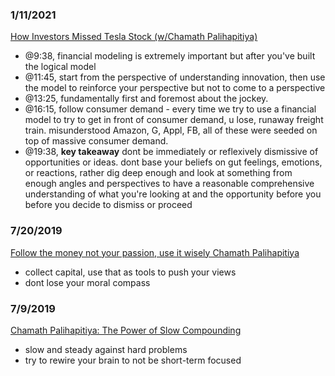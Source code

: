


### 1/11/2021
[How Investors Missed Tesla Stock (w/Chamath Palihapitiya)](https://www.youtube.com/watch?v=DMeFZOkceOo)
- @9:38, financial modeling is extremely important but after you've built the logical model
- @11:45, start from the perspective of understanding innovation, then use the model to reinforce your perspective but not to come to a perspective
- @13:25, fundamentally first and foremost about the jockey.
- @16:15, follow consumer demand - every time we try to use a financial model to try to get in front of consumer demand, u lose, runaway freight train. misunderstood Amazon, G, Appl, FB, all of these were seeded on top of massive consumer demand.
- @19:38, **key takeaway** dont be immediately or reflexively dismissive of opportunities or ideas. dont base your beliefs on gut feelings, emotions, or reactions, rather dig deep enough and look at something from enough angles and perspectives to have a reasonable comprehensive understanding of what you're looking at and the opportunity before you before you decide to dismiss or proceed


### 7/20/2019
[Follow the money not your passion, use it wisely Chamath Palihapitiya](https://www.youtube.com/watch?v=XrYXDwLGb7g)
- collect capital, use that as tools to push your views
- dont lose your moral compass


### 7/9/2019
[Chamath Palihapitiya: The Power of Slow Compounding](https://www.youtube.com/watch?v=a_8jOkj-9bg)
- slow and steady against hard problems
- try to rewire your brain to not be short-term focused
